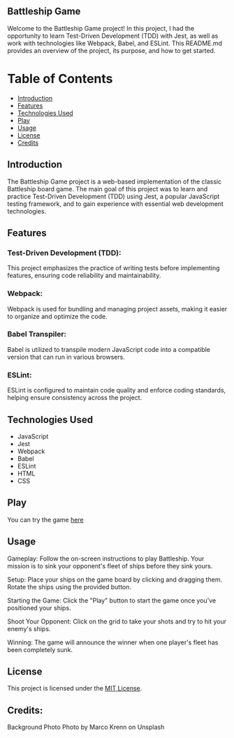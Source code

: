 ## Battleship Game

Welcome to the Battleship Game project! In this project, I had the opportunity to learn Test-Driven Development (TDD) with Jest, as well as work with technologies like Webpack, Babel, and ESLint. This README.md provides an overview of the project, its purpose, and how to get started.

# Table of Contents

- [Introduction](#introduction)
- [Features](#features)
- [Technologies Used](#technologies-used)
- [Play](#play)
- [Usage](#usage)
- [License](#license)
- [Credits](#credits)

## Introduction

The Battleship Game project is a web-based implementation of the classic Battleship board game. The main goal of this project was to learn and practice Test-Driven Development (TDD) using Jest, a popular JavaScript testing framework, and to gain experience with essential web development technologies.

## Features

### Test-Driven Development (TDD):

This project emphasizes the practice of writing tests before implementing features, ensuring code reliability and maintainability.

### Webpack:

Webpack is used for bundling and managing project assets, making it easier to organize and optimize the code.

### Babel Transpiler:

Babel is utilized to transpile modern JavaScript code into a compatible version that can run in various browsers.

### ESLint:

ESLint is configured to maintain code quality and enforce coding standards, helping ensure consistency across the project.

## Technologies Used

- JavaScript
- Jest
- Webpack
- Babel
- ESLint
- HTML
- CSS
## Play 
You can try the game [here](https://blueinside.github.io/battleships/)
## Usage

Gameplay: Follow the on-screen instructions to play Battleship. Your mission is to sink your opponent's fleet of ships before they sink yours.

Setup: Place your ships on the game board by clicking and dragging them. Rotate the ships using the provided button.

Starting the Game: Click the "Play" button to start the game once you've positioned your ships.

Shoot Your Opponent: Click on the grid to take your shots and try to hit your enemy's ships.

Winning: The game will announce the winner when one player's fleet has been completely sunk.

## License

This project is licensed under the [MIT License](https://opensource.org/license/mit/).

## Credits:

Background Photo
Photo by Marco Krenn on Unsplash
